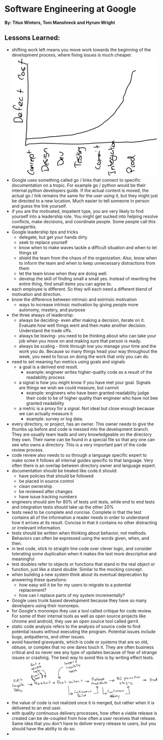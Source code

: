 # Software Engineering at Google
__By: Titus Winters, Tom Manshreck and Hyrum Wright__
## Lessons Learned:
- shifting work left means you move work towards the beginning of the development process, where fixing issues is much cheaper.
![Shift Left](../../assets/6109F3AD-69C2-42D4-8C08-4D2572CB8DD7.png)
- Google uses something called go / links that connect to specific documentation on a tropic. For example go / python would be their internal python developers guide. If the actual content is moved, the actual go / link remains the same for the user using it, but they might just be directed to a new location. Much easier to tell someone in person and guess the link yourself.
- if you are the motivated, impatient type, you are very likely to find yourself into a leadership role. You might get sucked into helping resolve conflicts, make decisions, and coordinate people. Some people call this manageritis.
- Google leadership tips and tricks
	- delegate, but get your hands dirty
	- seek to replace yourself
	- know when to make waves tackle a difficult situation and when to let things sit
	- shield the team from the chaos of the organization. Also, know when to inform the team and when to keep unnecessary distractions from them
	- let the team know when they are doing well.
	- develop the skill of finding small a small yes. Instead of rewriting the entire thing, find small items you can agree to.
- each employee is different. So they will each need a different blend of motivation and direction.
- know the difference between intrinsic and extrinsic motivation
	- ways to increase intrinsic motivation by giving people more autonomy, mastery, and purpose
- the three always of leadership:
	- always be deciding- even after making a decision, iterate on it. Evaluate how well things went and then make another decision. Understand the trade offs.
	- always be leaving- you need to be thinking about who can take your job when you move on and making sure that person is ready.
	- always be scaling - think through low you manage your time and the work you do. Because so many things head your way throughout the week, you need to focus on doing the work that only you can do.
- need to set meaning fun metrics using goals and signals
	- a goal is a derived end result.
		- example: engineer writes higher-quality code as a result of the readability process
	- a signal is how you might know if you have met your goal. Signals are things we wish we could measure, but cannot
		- example: engineers who have been granted readability judge their code to be of higher quality than engineer who have not bee granted readability
	- a metric is a proxy for a signal. Not ideal but close enough because we can actually measure it
		- example: survey or log data.
- every directory, or project, has an owner. This owner needs to give the thumbs up before and code is messed into the development branch. They are usually team leads and very knowledgeable on the directory they own. Their name can be found in a special file so that any one can see who owns a directory. This is a very important part of the code review process.
- code review also needs to so through a language specific expert to make scree it follows all internal guides specific to that language. Very often there is an overlap between directory owner and language expert.
- documentation should be treated like code.it should:
	- have policies that should be followed
	- be placed in source control
	- clean ownership
	- be reviewed after changes
	- have issue tracking numbers
- engineers should aim for 80% of tests unit tests, while end to end tests and integration tests should take up the other 20%
- tests need to be complete and concise. Complete in that the test contains all of the information a reader needs in order to understand how it arrives at its result. Concise in that it contains no other distracting or irrelevant information.
- tests should be written when thinking about behavior, not methods. Behaviors can often be expressed using the words given, when, and then.
- in test code, stick to straight-line code over clever logic, and consider tolerating some duplication when it makes the test more descriptive and meaningful
- test doubles refer to objects or functions that stand in the real object or function, just like a stand double. Similar to the mocking concept.
- when building a new system think about its eventual deprecation by answering these questions:
	- how easy will it be for my users to migrate to a potential replacement?
	- how can I replace parts of my system incrementally?
- Google uses trunk based development because they have so many developers using their monorepo.
- for Google's monorepo they use a tool called critique for code review. For some of their internal tools as well as open source projects like chrome and android, they use an open source tool called gerrit.
- static code analysis refers to the analysis of source code to find potential issues without executing the program. Potential issues include bugs, antipatterns, and other issues.
- avoid haunted graveyards, which is code or systems that are so old, obtuse, or complex that no one dares touch it. They are often business critical and so never see any type of updates because of fear of strange issues or crashing. The best way to avoid this is by writing effect tests.
![CI/CD](../../assets/IMG_0032.png)
- the value of code is not realized once it is merged, but rather when it is delivered to an end user.
- with quality continuous delivery processes, how often a viable release is created can be de-coupled from how often a user receives that release. Same idea that you don't have to deliver every release to users, but you should have the ability to do so.
- 

  